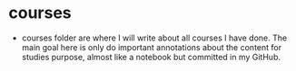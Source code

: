 # courses

- courses folder are where I will write about all courses I have done. The main goal here is only do important annotations about the content for studies purpose, almost like a notebook but committed in my GitHub.
